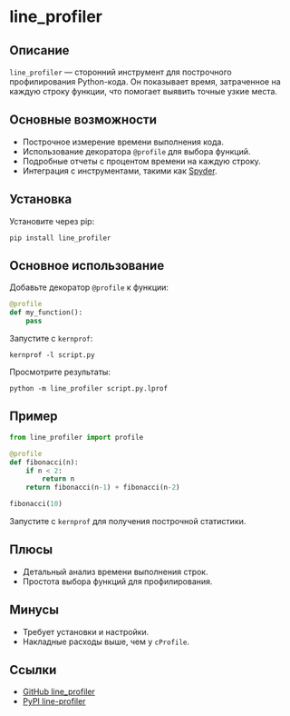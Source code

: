 # line_profiler

## Описание
`line_profiler` — сторонний инструмент для построчного профилирования Python-кода. Он показывает время, затраченное на каждую строку функции, что помогает выявить точные узкие места.

## Основные возможности
- Построчное измерение времени выполнения кода.
- Использование декоратора `@profile` для выбора функций.
- Подробные отчеты с процентом времени на каждую строку.
- Интеграция с инструментами, такими как [Spyder](https://www.spyder-ide.org/).

## Установка
Установите через pip:
```
pip install line_profiler
```

## Основное использование
Добавьте декоратор `@profile` к функции:
```python
@profile
def my_function():
    pass
```
Запустите с `kernprof`:
```
kernprof -l script.py
```
Просмотрите результаты:
```
python -m line_profiler script.py.lprof
```

## Пример
```python
from line_profiler import profile

@profile
def fibonacci(n):
    if n < 2:
        return n
    return fibonacci(n-1) + fibonacci(n-2)

fibonacci(10)
```
Запустите с `kernprof` для получения построчной статистики.

## Плюсы
- Детальный анализ времени выполнения строк.
- Простота выбора функций для профилирования.

## Минусы
- Требует установки и настройки.
- Накладные расходы выше, чем у `cProfile`.

## Ссылки
- [GitHub line_profiler](https://github.com/pyutils/line_profiler)
- [PyPI line-profiler](https://pypi.org/project/line-profiler/)
